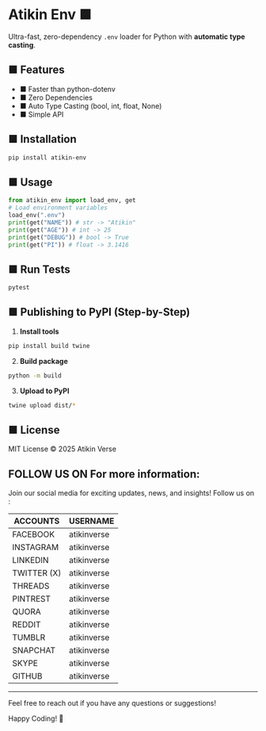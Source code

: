 # Atikin Env ■
Ultra-fast, zero-dependency `.env` loader for Python with **automatic type casting**.
## ■ Features
- ■ Faster than python-dotenv
- ■ Zero Dependencies
- ■ Auto Type Casting (bool, int, float, None)
- ■ Simple API
## ■ Installation
```bash
pip install atikin-env
```
## ■ Usage
```python
from atikin_env import load_env, get
# Load environment variables
load_env(".env")
print(get("NAME")) # str -> "Atikin"
print(get("AGE")) # int -> 25
print(get("DEBUG")) # bool -> True
print(get("PI")) # float -> 3.1416
```
## ■ Run Tests
```bash
pytest
```
## ■ Publishing to PyPI (Step-by-Step)
1. **Install tools**
```bash
pip install build twine
```
2. **Build package**
```bash
python -m build
```
3. **Upload to PyPI**
```bash
twine upload dist/*
```
## ■ License
MIT License © 2025 Atikin Verse



## FOLLOW US ON For more information:

Join our social media for exciting updates, news, and insights! Follow us on :

<!--Table-->
| ACCOUNTS                 | USERNAME          |
|------------              | --------------    |
| FACEBOOK                 | atikinverse       |
| INSTAGRAM                | atikinverse       |
| LINKEDIN                 | atikinverse       |
| TWITTER (X)              | atikinverse       |
| THREADS                  | atikinverse       |
| PINTREST                 | atikinverse       |
| QUORA                    | atikinverse       |
| REDDIT                   | atikinverse       |
| TUMBLR                   | atikinverse       |
| SNAPCHAT                 | atikinverse       |
| SKYPE                    | atikinverse       |
| GITHUB                   | atikinverse       |

---

Feel free to reach out if you have any questions or suggestions!

Happy Coding! 🚀